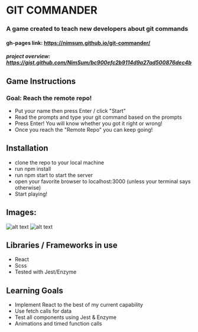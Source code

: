 # GIT COMMANDER
### A game created to teach new developers about git commands
#### gh-pages link: https://nimsum.github.io/git-commander/
##### project overview: https://gist.github.com/NimSum/bc900efc2b9114d9a27ad500876dec4b

## Game Instructions

 ### Goal: Reach the remote repo!

 - Put your name then press Enter / click "Start"
 - Read the prompts and type your git command based on the prompts
 - Press Enter! You will know whether you got it right or wrong!
 - Once you reach the "Remote Repo" you can keep going!
 
## Installation
 - clone the repo to your local machine
 - run npm install
 - run npm start to start the server
 - open your favorite browser to localhost:3000 (unless your terminal says otherwise)
 - Start playing!
 
 ## Images:
 ![alt text](https://user-images.githubusercontent.com/22114952/56299484-5cb10280-60f1-11e9-8f6b-6a436855028e.png)
 ![alt text](https://user-images.githubusercontent.com/22114952/56299485-5cb10280-60f1-11e9-96c0-04c7239128c9.png)
 
 ## Libraries / Frameworks in use
 
 - React
 - Scss
 - Tested with Jest/Enzyme
 
 ## Learning Goals 
 - Implement React to the best of my current capability
 - Use fetch calls for data
 - Test all components using Jest & Enzyme
 - Animations and timed function calls
